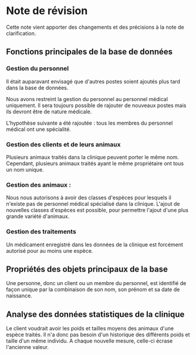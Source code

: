 Note de révision
==
Cette note vient apporter des changements et des précisions à la note de clarification.
## Fonctions principales de la base de données


### Gestion du personnel

Il était auparavant envisagé que d'autres postes soient ajoutés plus tard dans la base de données. 

Nous avons restreint la gestion du personnel au personnel médical uniquement. Il sera toujours possible de rajouter de nouveaux postes mais ils devront être de nature médicale.

L'hypothèse suivante a été rajoutée : tous les membres du personnel médical ont une spécialité.

### Gestion des clients et de leurs animaux

Plusieurs animaux traités dans la clinique peuvent porter le même nom. Cependant, plusieurs animaux traités ayant le même propriétaire ont tous un nom unique.

### Gestion des animaux : 
Nous nous autorisons à avoir des classes d'espèces pour lesquels il n'existe pas de personnel médical spécialisé dans la clinique. L'ajout de nouvelles classes d'espèces est possible, pour permettre l'ajout d'une plus grande variété d'animaux. 

### Gestion des traitements
Un médicament enregistré dans les données de la clinique est forcément autorisé pour au moins une espèce.

## Propriétés des objets principaux de la base
Une personne, donc un client ou un membre du personnel, est identifié de façon unique par la combinaison de son nom, son prénom et sa date de naissance.

## Analyse des données statistiques de la clinique

Le client voudrait avoir les poids et tailles moyens des animaux d'une espèce traités. Il n'a donc pas besoin d'un historique des différents poids et taille d'un même individu. A chaque nouvelle mesure, celle-ci écrase l'ancienne valeur. 

